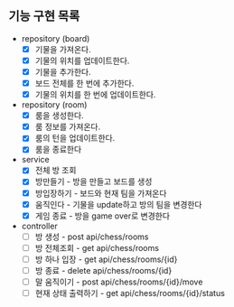 ## 기능 구현 목록

- repository (board)
    - [x] 기물을 가져온다.
    - [x] 기물의 위치를 업데이트한다.
    - [x] 기물을 추가한다.
    - [x] 보드 전체를 한 번에 추가한다.
    - [x] 기물의 위치를 한 번에 업데이트한다.

- repository (room)
    - [x] 룸을 생성한다.
    - [x] 룸 정보를 가져온다.
    - [x] 룸의 턴을 업데이트한다.
    - [x] 룸을 종료한다

- service
    - [x] 전체 방 조회
    - [x] 방만들기 - 방을 만들고 보드를 생성
    - [x] 방입장하기 - 보드와 현재 팀을 가져온다
    - [x] 움직인다 - 기물을 update하고 방의 팀을 변경한다
    - [x] 게임 종료 - 방을 game over로 변경한다

- controller
    - [ ] 방 생성 - post api/chess/rooms
    - [ ] 방 전체조회 - get api/chess/rooms
    - [ ] 방 하나 입장 - get api/chess/rooms/{id}
    - [ ] 방 종료 - delete api/chess/rooms/{id}
    - [ ] 말 움직이기 - post api/chess/rooms/{id}/move
    - [ ] 현재 상태 출력하기 - get api/chess/rooms/{id}/status
